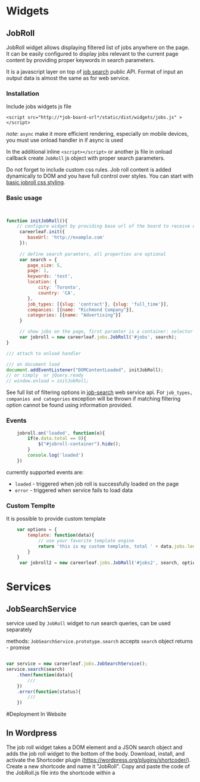 # Widgets

## JobRoll 

JobRoll widget allows displaying filtered list of jobs anywhere on the page. It can be easily configured to display jobs relevant to the current page content by providing proper keywords in search parameters.

It is a javascript layer on top of [job search][job-search-api] public API. Format of input an output data is almost the same as for web service.

### Installation 

Include jobs widgets js file 

    <script src="http://*job-board-url*/static/dist/widgets/jobs.js" ></script>

*note*: `async` make it more efficient rendering, especially on mobile devices, you must use onload handler in if async is used


In the additional inline `<script></script>` or another js file in onload callback create `JobRoll` js object with proper search parameters. 


Do not forget to include custom css rules. Job roll content is added dynamically to DOM and you have full control over styles. You can start with [basic jobroll css styling][jobroll-css].

### Basic usage

```js


function initJobRoll(){
    // configure widget by providing base url of the board to receive data from
     careerleaf.init({
        baseUrl: 'http://example.com'
     }); 
     
     // define search paramters, all properties are optional
     var search = {
        page_size: 5,
        page: 1,
        keywords: 'test', 
        location: {
            city: 'Toronto', 
            country: 'CA',
        }, 
        job_types: [{slug: 'contract'}, {slug: 'full_time'}],  
        companies: [{name: "Richmond Company"}], 
        categories: [{name: "Advertising"}]
     }

     // show jobs on the page, first paramter is a container: selector or DOM element
     var jobroll = new careerleaf.jobs.JobRoll('#jobs', search);
}

/// attach to onload handler

/// on document load
document.addEventListener("DOMContentLoaded", initJobRoll);
// or simply  or jQuery.ready 
// window.onload = initJobRoll;


```

See full list of filtering options in [job-search][job-search-api] web service api.
For `job_types, companies and categories` exception will be thrown if matching filtering option cannot be found using information provided.


### Events 

```js 
    jobroll.on('loaded', function(e){
        if(e.data.total == 0){
            $("#jobroll-container").hide();
        }
        console.log('loaded')
    })

```

currently supported events are: 
- `loaded` - triggered when job roll is successfully loaded on the page
- `error` - triggered when service fails to load data 


### Custom Templte

It is possible to provide custom template 

```js
    var options = {
        template: function(data){
            // use your favorite template engine 
            return 'this is my custom template, total ' + data.jobs.length + ' jobs found' ;
        }
    }
     var jobroll2 = new careerleaf.jobs.JobRoll('#jobs2', search, options);

```

# Services

## JobSearchService 

service used by `JobRoll` widget to run search queries, can be used separately 

methods: 
`JobSearchService.prototype.search` 
accepts `search` object
returns - promise

```js 

var service = new careerleaf.jobs.JobSearchService();
service.search(search)
    .then(function(data){ 
        ///
    })
    .error(function(status){
        /// 
    })


```



[job-search-api]: https://github.com/careerleaf/api/blob/master/sections/job-search.md
[jobroll-css]: https://github.com/careerleaf/api/blob/master/js/jobroll-css.md

#Deployment In Website

## In Wordpress

The job roll widget takes a DOM element and a JSON search object and adds the job roll widget to the bottom of the body.
Download, install, and activate the Shortcoder plugin (https://wordpress.org/plugins/shortcoder/). Create a new 
shortcode and name it "JobRoll". Copy and paste the code of the JobRoll.js file into the shortcode within a <script> 
element. Add the following code to the <script>  element:

var article = document.getElementsByTagName('body')[0];
var JSONarg = JSON.stringify({"companies":[{"name":"CyberCoders"}]});
new JobRoll(article, JSONarg);

In the above code, you can change the object within the JSON.stringify call to modify the search parameters according 
to the following format:

var search = {
        page_size: 5,
        page: 1,
        keywords: 'test', 
        location: {
            city: 'Toronto', 
            country: 'CA',
        }, 
        job_types: [{slug: 'contract'}, {slug: 'full_time'}],  
        companies: [{name: "Richmond Company"}], 
        categories: [{name: "Advertising"}]
     }

You may need to update the grid function to place the grid in a different location. If the page already has an element 
that spans the whole page, then the grid needs to be placed within that element.

In Wordpress admin, go into the "Careers" page where you want to deploy the job roll. Edit the textbox where you want 
the job roll widget to appear and and the tag [sc name="JobRoll"]. Save and update.


